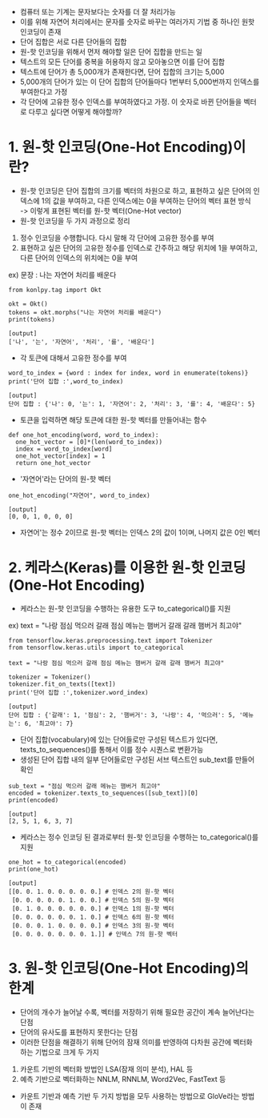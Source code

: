 - 컴퓨터 또는 기계는 문자보다는 숫자를 더 잘 처리가능
- 이를 위해 자연어 처리에서는 문자를 숫자로 바꾸는 여러가지 기법 중 하나인 원핫 인코딩이 존재
- 단어 집합은 서로 다른 단어들의 집합
- 원-핫 인코딩을 위해서 먼저 해야할 일은 단어 집합을 만드는 일
- 텍스트의 모든 단어를 중복을 허용하지 않고 모아놓으면 이를 단어 집합
- 텍스트에 단어가 총 5,000개가 존재한다면, 단어 집합의 크기는 5,000
- 5,000개의 단어가 있는 이 단어 집합의 단어들마다 1번부터 5,000번까지 인덱스를 부여한다고 가정
- 각 단어에 고유한 정수 인덱스를 부여하였다고 가정. 이 숫자로 바뀐 단어들을 벡터로 다루고 싶다면 어떻게 해야할까?
# 1. 원-핫 인코딩(One-Hot Encoding)이란?
- 원-핫 인코딩은 단어 집합의 크기를 벡터의 차원으로 하고, 표현하고 싶은 단어의 인덱스에 1의 값을 부여하고, 다른 인덱스에는 0을 부여하는 단어의 벡터 표현 방식   
-> 이렇게 표현된 벡터를 원-핫 벡터(One-Hot vector)
- 원-핫 인코딩을 두 가지 과정으로 정리
1. 정수 인코딩을 수행합니다. 다시 말해 각 단어에 고유한 정수를 부여
2. 표현하고 싶은 단어의 고유한 정수를 인덱스로 간주하고 해당 위치에 1을 부여하고, 다른 단어의 인덱스의 위치에는 0을 부여


ex) 문장 : 나는 자연어 처리를 배운다
```
from konlpy.tag import Okt  

okt = Okt()  
tokens = okt.morphs("나는 자연어 처리를 배운다")  
print(tokens)

[output]
['나', '는', '자연어', '처리', '를', '배운다']
```
- 각 토큰에 대해서 고유한 정수를 부여
```
word_to_index = {word : index for index, word in enumerate(tokens)}
print('단어 집합 :',word_to_index)

[output]
단어 집합 : {'나': 0, '는': 1, '자연어': 2, '처리': 3, '를': 4, '배운다': 5}
```
- 토큰을 입력하면 해당 토큰에 대한 원-핫 벡터를 만들어내는 함수
```
def one_hot_encoding(word, word_to_index):
  one_hot_vector = [0]*(len(word_to_index))
  index = word_to_index[word]
  one_hot_vector[index] = 1
  return one_hot_vector
```
- '자연어'라는 단어의 원-핫 벡터
```
one_hot_encoding("자연어", word_to_index)

[output]
[0, 0, 1, 0, 0, 0]  
```
- 자연어'는 정수 2이므로 원-핫 벡터는 인덱스 2의 값이 1이며, 나머지 값은 0인 벡터
# 2. 케라스(Keras)를 이용한 원-핫 인코딩(One-Hot Encoding)
- 케라스는 원-핫 인코딩을 수행하는 유용한 도구 to_categorical()를 지원

ex) text = "나랑 점심 먹으러 갈래 점심 메뉴는 햄버거 갈래 갈래 햄버거 최고야"
```
from tensorflow.keras.preprocessing.text import Tokenizer
from tensorflow.keras.utils import to_categorical

text = "나랑 점심 먹으러 갈래 점심 메뉴는 햄버거 갈래 갈래 햄버거 최고야"

tokenizer = Tokenizer()
tokenizer.fit_on_texts([text])
print('단어 집합 :',tokenizer.word_index)

[output]
단어 집합 : {'갈래': 1, '점심': 2, '햄버거': 3, '나랑': 4, '먹으러': 5, '메뉴는': 6, '최고야': 7}
```
- 단어 집합(vocabulary)에 있는 단어들로만 구성된 텍스트가 있다면, texts_to_sequences()를 통해서 이를 정수 시퀀스로 변환가능
- 생성된 단어 집합 내의 일부 단어들로만 구성된 서브 텍스트인 sub_text를 만들어 확인
```
sub_text = "점심 먹으러 갈래 메뉴는 햄버거 최고야"
encoded = tokenizer.texts_to_sequences([sub_text])[0]
print(encoded)

[output]
[2, 5, 1, 6, 3, 7]
```
- 케라스는 정수 인코딩 된 결과로부터 원-핫 인코딩을 수행하는 to_categorical()를 지원
```
one_hot = to_categorical(encoded)
print(one_hot)

[output]
[[0. 0. 1. 0. 0. 0. 0. 0.] # 인덱스 2의 원-핫 벡터
 [0. 0. 0. 0. 0. 1. 0. 0.] # 인덱스 5의 원-핫 벡터
 [0. 1. 0. 0. 0. 0. 0. 0.] # 인덱스 1의 원-핫 벡터
 [0. 0. 0. 0. 0. 0. 1. 0.] # 인덱스 6의 원-핫 벡터
 [0. 0. 0. 1. 0. 0. 0. 0.] # 인덱스 3의 원-핫 벡터
 [0. 0. 0. 0. 0. 0. 0. 1.]] # 인덱스 7의 원-핫 벡터
```
# 3. 원-핫 인코딩(One-Hot Encoding)의 한계
- 단어의 개수가 늘어날 수록, 벡터를 저장하기 위해 필요한 공간이 계속 늘어난다는 단점
- 단어의 유사도를 표현하지 못한다는 단점
- 이러한 단점을 해결하기 위해 단어의 잠재 의미를 반영하여 다차원 공간에 벡터화 하는 기법으로 크게 두 가지
1. 카운트 기반의 벡터화 방법인 LSA(잠재 의미 분석), HAL 등
2. 예측 기반으로 벡터화하는 NNLM, RNNLM, Word2Vec, FastText 등
- 카운트 기반과 예측 기반 두 가지 방법을 모두 사용하는 방법으로 GloVe라는 방법이 존재